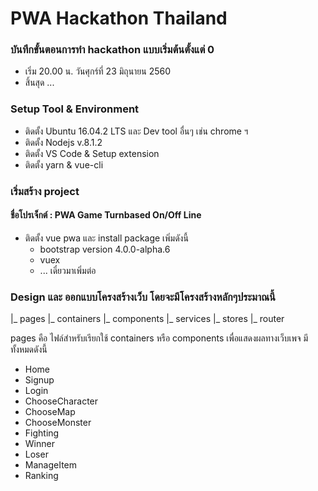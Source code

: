 # PWA Hackathon Thailand

### บันทึกขั้นตอนการทำ hackathon แบบเริ่มต้นตั้งแต่ 0
- เริ่ม 20.00 น. วันศุกร์ที่ 23 มิถุนายน 2560
- สิ้นสุด ...

### Setup Tool & Environment
- ติดตั้ง Ubuntu 16.04.2 LTS และ Dev tool อื่นๆ เช่น chrome ฯ
- ติดตั้ง Nodejs v.8.1.2
- ติดตั้ง VS Code & Setup extension 
- ติดตั้ง yarn & vue-cli

### เริ่มสร้าง project
#### ชื่อโปรเจ็กต์ : PWA Game Turnbased On/Off Line
- ติดตั้ง vue pwa และ install package เพิ่มดังนี้
  - bootstrap version 4.0.0-alpha.6
  - vuex
  - ... เดี๋ยวมาเพิ่มต่อ

### Design และ ออกแบบโครงสร้างเว็บ โดยจะมีโครงสร้างหลักๆประมาณนี้
|_ pages
|_ containers
|_ components
|_ services
|_ stores
|_ router

pages คือ ไฟล์สำหรับเรียกใช้ containers หรือ components เพื่อแสดงผลทางเว็บเพจ มีทั้งหมดดังนี้
- Home
- Signup
- Login
- ChooseCharacter
- ChooseMap
- ChooseMonster
- Fighting
- Winner
- Loser
- ManageItem
- Ranking